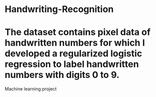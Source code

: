 Handwriting-Recognition
======================= 
The dataset contains pixel data of handwritten numbers for which I developed a regularized logistic regression to label handwritten numbers with digits 0 to 9. 
=======================
Machine learning project
